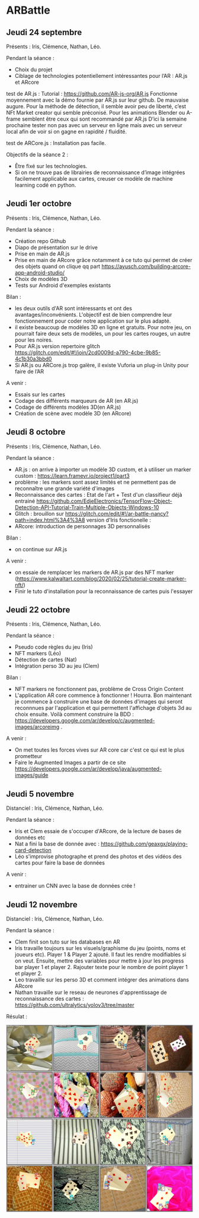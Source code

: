 # ARBattle

## Jeudi 24 septembre
Présents : Iris, Clémence, Nathan, Léo.

Pendant la séance :
- Choix du projet
- Ciblage de technologies potentiellement intéressantes pour l’AR : AR.js et ARcore

test de AR.js :
Tutorial : https://github.com/AR-js-org/AR.js
Fonctionne moyennement avec la démo fournie par AR.js sur leur github. De mauvaise augure. 
Pour la méthode de détection, il semble avoir peu de liberté, c’est NFt Market creator qui semble préconisé. 
Pour les animations Blender ou A-frame semblent être ceux qui sont recommandé par AR.js 
D’ici la semaine prochaine tester non pas avec un serveur en ligne mais avec un serveur local afin de voir si on gagne en rapidité / fluidité.

test de ARCore.js : 
Installation pas facile.

Objectifs de la séance 2 :
- Être fixé sur les technologies.
- Si on ne trouve pas de librairies de reconnaissance d’image intégrées facilement applicable aux cartes, creuser ce modèle de machine learning codé en python. 


## Jeudi 1er octobre
Présents : Iris, Clémence, Nathan, Léo.

Pendant la séance :
- Création repo Github
- Diapo de présentation sur le drive
- Prise en main de AR.js 
- Prise en main de ARcore grâce notamment à ce tuto qui permet de créer des objets quand on clique qq part https://ayusch.com/building-arcore-app-android-studio/
- Choix de modèles 3D
- Tests sur Android d'exemples existants

Bilan :
- les deux outils d'AR sont intéressants et ont des avantages/inconvénients. L'objectif est de bien comprendre leur fonctionnement pour coder notre application sur le plus adapté.
- il existe beaucoup de modèles 3D en ligne et gratuits. Pour notre jeu, on pourrait faire deux sets de modèles, un pour les cartes rouges, un autre pour les noires.
- Pour AR.js version repertoire glitch https://glitch.com/edit/#!/join/2cd0009d-a790-4cbe-9b85-4c1b30a3bbd0
- Si AR.js ou ARCore.js trop galère, il existe Vuforia un plug-in Unity pour faire de l’AR

A venir :
- Essais sur les cartes
- Codage des différents marqueurs de AR (en AR.js)
- Codage de différents modèles 3D(en AR.js)
- Création de scène avec modèle 3D (en ARcore)


## Jeudi 8 octobre
Présents : Iris, Clémence, Nathan, Léo.

Pendant la séance :
  - AR.js : on arrive à importer un modèle 3D custom, et à utiliser un marker custom : https://learn.framevr.io/project1/part3
  - problème : les markers sont assez limités et ne permettent pas de reconnaître une grande variété d'images
  - Reconnaissance des cartes : Etat de l'art + Test d'un classifieur déjà entrainé https://github.com/EdjeElectronics/TensorFlow-Object-Detection-API-Tutorial-Train-Multiple-Objects-Windows-10
  - Glitch : brouillon sur https://glitch.com/edit/#!/ar-battle-nancy?path=index.html%3A4%3A8
             version d'Iris fonctionelle : 
  - ARcore: introduction de personnages 3D personnalisés             
             
Bilan :
  - on continue sur AR.js
  
  
A venir :
  - on essaie de remplacer les markers de AR.js par des NFT marker (https://www.kalwaltart.com/blog/2020/02/25/tutorial-create-marker-nft/)
  - Finir le tuto d'installation pour la reconnaissance de cartes puis l'essayer


## Jeudi 22 octobre
Présents : Iris, Clémence, Nathan, Léo.

Pendant la séance :
  - Pseudo code règles du jeu (Iris)
  - NFT markers (Léo)
  - Détection de cartes (Nat)
  - Intégration perso 3D au jeu (Clem)
             
Bilan :
  - NFT markers ne fonctionnent pas, problème de Cross Origin Content
  - L'application AR core commence à fonctionner ! Hourra. Bon maintenant je commence à construire une base de données d'images qui seront reconnnues par l'application et qui permettent l'affichage d'objets 3d au choix ensuite. Voilà comment construire la BDD : https://developers.google.com/ar/develop/c/augmented-images/arcoreimg . 
  
  
A venir :
  - On met toutes les forces vives sur AR core car c'est ce qui est le plus prometteur 
  - Faire le Augmented Images a partir de ce site https://developers.google.com/ar/develop/java/augmented-images/guide


## Jeudi 5 novembre
Distanciel : Iris, Clémence, Nathan, Léo.

Pendant la séance :
  - Iris et Clem essaie de s'occuper d'ARcore, de la lecture de bases de données etc
  - Nat a fini la base de donnée avec : https://github.com/geaxgx/playing-card-detection
  - Léo s'improvise photographe et prend des photos et des vidéos des cartes pour faire la base de données

A venir :
  - entrainer un CNN avec la base de données crée !


## Jeudi 12 novembre
Distanciel : Iris, Clémence, Nathan, Léo.

Pendant la séance :
  - Clem finit son tuto sur les databases en AR
  - Iris travaille toujours sur les visuels/graphisme du jeu (points, noms et joueurs etc). Player 1 & Player 2 ajouté. Il faut les rendre modifiables si on veut. Ensuite, mettre des variables pour mettre à jour les progress bar player 1 et player 2. Rajouter texte pour le nombre de point player 1 et player 2.
  - Leo travaille sur les perso 3D et comment intégrer des animations dans ARcore
  - Nathan travaille sur le reseau de neurones d'apprentissage de reconnaissance des cartes : https://github.com/ultralytics/yolov3/tree/master

Résulat :

![](https://github.com/NthnMgns/ARBattle/blob/master/images/pred_batch1.jpg)
